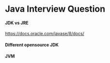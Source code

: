 # Java Interview Question

#### JDK vs JRE
https://docs.oracle.com/javase/8/docs/

#### Different opensource JDK


#### JVM
